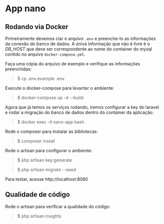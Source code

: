 # App nano

## Rodando via Docker

Primeiramente devemos ciar o arquivo `.env` e preenche-lo as informações da conexão do banco de dados. A úniva informação que não é livre é o *DB_HOST* que deve ser correspondente ao nome do container do mysql contido no arquivo `docker-compose.yml`.

Faça uma cópia do arquivo de exemplo e verifique as informações preenchidas:

> $ cp .env.example .env

Execute o docker-compose para levantar o ambiente:

> $ docker-compose up -d --build

Agora que já temos os serviços rodando, iremos configurar a key do laravel e rodar a migração do banco de dados dentro do container da aplicação:

> $ docker exec -it nano-app bash

Rode o composer para instalar as bibliotecas:

> $ composer install

Rode o artisan para configurar o ambiente:
> $ php artisan key:generate

> $ php artisan migrate --seed

Para testar, acesse http://localhost:8080


## Qualidade de código

Rode o artisan para verificar a qualidade do código:
> $ php artisan insights


